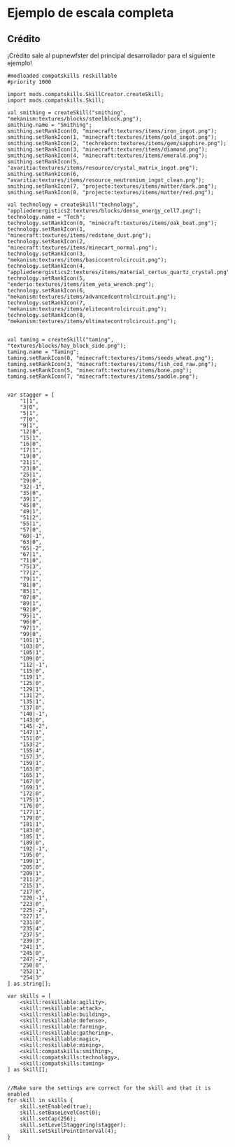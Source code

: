 # Ejemplo de escala completa

## Crédito

¡Crédito sale al pupnewfster del principal desarrollador para el siguiente ejemplo!

    #modloaded compatskills reskillable
    #priority 1000
    
    import mods.compatskills.SkillCreator.createSkill;
    import mods.compatskills.Skill;
    
    val smithing = createSkill("smithing", "mekanism:textures/blocks/steelblock.png");
    smithing.name = "Smithing";
    smithing.setRankIcon(0, "minecraft:textures/items/iron_ingot.png");
    smithing.setRankIcon(1, "minecraft:textures/items/gold_ingot.png");
    smithing.setRankIcon(2, "techreborn:textures/items/gem/sapphire.png");
    smithing.setRankIcon(3, "minecraft:textures/items/diamond.png");
    smithing.setRankIcon(4, "minecraft:textures/items/emerald.png");
    smithing.setRankIcon(5, "avaritia:textures/items/resource/crystal_matrix_ingot.png");
    smithing.setRankIcon(6, "avaritia:textures/items/resource_neutronium_ingot_clean.png");
    smithing.setRankIcon(7, "projecte:textures/items/matter/dark.png");
    smithing.setRankIcon(8, "projecte:textures/items/matter/red.png");
    
    val technology = createSkill("technology", "appliedenergistics2:textures/blocks/dense_energy_cell7.png");
    technology.name = "Tech";
    technology.setRankIcon(0, "minecraft:textures/items/oak_boat.png");
    technology.setRankIcon(1, "minecraft:textures/items/redstone_dust.png");
    technology.setRankIcon(2, "minecraft:textures/items/minecart_normal.png");
    technology.setRankIcon(3, "mekanism:textures/items/basiccontrolcircuit.png");
    technology.setRankIcon(4, "appliedenergistics2:textures/items/material_certus_quartz_crystal.png");
    technology.setRankIcon(5, "enderio:textures/items/item_yeta_wrench.png");
    technology.setRankIcon(6, "mekanism:textures/items/advancedcontrolcircuit.png");
    technology.setRankIcon(7, "mekanism:textures/items/elitecontrolcircuit.png");
    technology.setRankIcon(8, "mekanism:textures/items/ultimatecontrolcircuit.png");
    
    
    val taming = createSkill("taming", "textures/blocks/hay_block_side.png");
    taming.name = "Taming";
    taming.setRankIcon(0, "minecraft:textures/items/seeds_wheat.png");
    taming.setRankIcon(3, "minecraft:textures/items/fish_cod_raw.png");
    taming.setRankIcon(5, "minecraft:textures/items/bone.png");
    taming.setRankIcon(7, "minecraft:textures/items/saddle.png");
    
    
    var stagger = [
        "1|1",
        "3|0",
        "5|1",
        "7|0",
        "9|1",
        "12|0",
        "15|1",
        "16|0",
        "17|1",
        "19|0",
        "21|1",
        "23|0",
        "25|1",
        "29|0",
        "32|-1",
        "35|0",
        "39|1",
        "45|0",
        "49|1",
        "51|2",
        "55|1",
        "57|0",
        "60|-1",
        "63|0",
        "65|-2",
        "67|1",
        "71|0",
        "75|3",
        "77|2",
        "79|1",
        "81|0",
        "85|1",
        "87|0",
        "89|1",
        "92|0",
        "95|1",
        "96|0",
        "97|1",
        "99|0",
        "101|1",
        "103|0",
        "105|1",
        "109|0",
        "112|-1",
        "115|0",
        "119|1",
        "125|0",
        "129|1",
        "131|2",
        "135|1",
        "137|0",
        "140|-1",
        "143|0",
        "145|-2",
        "147|1",
        "151|0",
        "153|2",
        "155|4",
        "157|3",
        "159|1",
        "163|0",
        "165|1",
        "167|0",
        "169|1",
        "172|0",
        "175|1",
        "176|0",
        "177|1",
        "179|0",
        "181|1",
        "183|0",
        "185|1",
        "189|0",
        "192|-1",
        "195|0",
        "199|1",
        "205|0",
        "209|1",
        "211|2",
        "215|1",
        "217|0",
        "220|-1",
        "223|0",
        "225|-2",
        "227|1",
        "231|0",
        "235|4",
        "237|5",
        "239|3",
        "241|1",
        "245|0",
        "247|-2",
        "250|0",
        "252|1",
        "254|3"
    ] as string[];
    
    var skills = [
        <skill:reskillable:agility>,
        <skill:reskillable:attack>,
        <skill:reskillable:building>,
        <skill:reskillable:defense>,
        <skill:reskillable:farming>,
        <skill:reskillable:gathering>,
        <skill:reskillable:magic>,
        <skill:reskillable:mining>,
        <skill:compatskills:smithing>,
        <skill:compatskills:technology>,
        <skill:compatskills:taming>
    ] as Skill[];
    
    
    //Make sure the settings are correct for the skill and that it is enabled
    for skill in skills {
        skill.setEnabled(true);
        skill.setBaseLevelCost(0);
        skill.setCap(256);
        skill.setLevelStaggering(stagger);
        skill.setSkillPointInterval(4);
    }